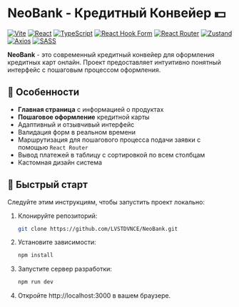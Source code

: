 # NeoBank - Кредитный Конвейер 💵

[![Vite](https://img.shields.io/badge/vite-%23646CFF.svg?style=for-the-badge&logo=vite&logoColor=white)](https://vitejs.dev/)
[![React](https://img.shields.io/badge/react-%2320232a.svg?style=for-the-badge&logo=react&logoColor=%2361DAFB)](https://react.dev/)
[![TypeScript](https://img.shields.io/badge/typescript-%23007ACC.svg?style=for-the-badge&logo=typescript&logoColor=white)](https://www.typescriptlang.org/)
[![React Hook Form](https://img.shields.io/badge/React%20Hook%20Form-%23EC5990.svg?style=for-the-badge&logo=reacthookform&logoColor=white)](https://react-hook-form.com/)
[![React Router](https://img.shields.io/badge/React_Router-CA4245?style=for-the-badge&logo=react-router&logoColor=white)](https://reactrouter.com/)
[![Zustand](https://img.shields.io/badge/Zustand-%231572B6.svg?style=for-the-badge&logo=react&logoColor=white)](https://zustand-demo.pmnd.rs/)
[![Axios](https://img.shields.io/badge/Axios-5A29E4?style=for-the-badge&logo=axios&logoColor=white)](https://axios-http.com/)
[![SASS](https://img.shields.io/badge/SASS-hotpink.svg?style=for-the-badge&logo=SASS&logoColor=white)](https://sass-lang.com/)

**NeoBank** - это современный кредитный конвейер для оформления кредитных карт онлайн. Проект предоставляет интуитивно понятный интерфейс с пошаговым процессом оформления.

## 🌟 Особенности

- **Главная страница** с информацией о продуктах
- **Пошаговое оформление** кредитной карты
- Адаптивный и отзывчивый интерфейс
- Валидация форм в реальном времени
- Маршрутизация для пошагового процесса подачи заявки с помощью `React Router`
- Вывод платежей в таблицу с сортировкой по всем столбцам
- Кастомная дизайн система

## 🚀 Быстрый старт

Следуйте этим инструкциям, чтобы запустить проект локально:

1. Клонируйте репозиторий:
   ```bash
   git clone https://github.com/LVSTDVNCE/NeoBank.git
   ```
2. Установите зависимости:
   ```bash
   npm install
   ```
3. Запустите сервер разработки:
   ```bash
   npm run dev
   ```
4. Откройте http://localhost:3000 в вашем браузере.
